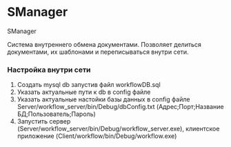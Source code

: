 # SManager
 SManager

Система внутреннего обмена документами. Позволяет делиться документами, их шаблонами и переписываться внутри сети.

### Настройка внутри сети

1) Создать mysql db запустив файл workflowDB.sql
2) Указать актуальные пути к db в config файле 
3) Указать актуальные настойки базы данных в config файле Server/workflow_server/bin/Debug/dbConfig.txt (Адрес;Порт;Название БД;Пользователь;Пароль)
5) Запустить сервер (Server/workflow_server/bin/Debug/workflow_server.exe), клиентское приложение (Client/workflow/bin/Debug/workflow.exe)
